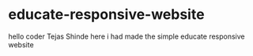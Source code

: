 # educate-responsive-website
hello coder  Tejas Shinde here 
 i had made the simple educate responsive website
